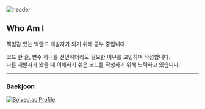 ![header](https://capsule-render.vercel.app/api?type=waving&color=gradient&height=250&section=header&text=Hello&desc=I%27m%20Jini&fontAlignY=40&fontAlignX=80animation=twinkling)

## Who Am I

책임감 있는 백엔드 개발자가 되기 위해 공부 중입니다.  

코드 한 줄, 변수 하나를 선언하더라도 필요한 이유를 고민하며 작성합니다.    
다른 개발자가 봤을 때 이해하기 쉬운 코드를 작성하기 위해 노력하고 있습니다.  

---

<!-- ### ✔ Skills  
Platforms & Languages  

<img src="https://img.shields.io/badge/Java-007396?style=flat-square&logo=Java&logoColor=white"/> <img src="https://img.shields.io/badge/Mysql-4479A1?style=flat-square&logo=Java&logoColor=white"/> <img src="https://img.shields.io/badge/SpringBoot-green?style=flat-square&logo=SpringBoot&logoColor=6DB33F"/> <img src="https://img.shields.io/badge/MongoDB-47A248?style=flat-square&logo=MongoDB&logoColor=white"/>

### Tools  

<img src="https://img.shields.io/badge/Git-F05032?style=flat-square&logo=Java&logoColor=white"/> <img src="https://img.shields.io/badge/GitHub-181717?style=flat-square&logo=Java&logoColor=white"/> 
<img src="https://img.shields.io/badge/IntelliJ-000000?style=flat-square&logo=IntelliJ&logoColor=white"/>
### email  
jieun21124@naver.com   
-->
### Baekjoon  
[![Solved.ac Profile](http://mazassumnida.wtf/api/v2/generate_badge?boj=jieun21124)](https://solved.ac/jieun21124/)
 <!-- [![Anurag's GitHub stats](https://github-readme-stats.vercel.app/api?username=jini11)](https://github.com/anuraghazra/github-readme-stats)
 <div>![Top Langs](https://github-readme-stats.vercel.app/api/top-langs/?username=jini11&layout=compact&hide=jupyter%20notebook)</div> -->
